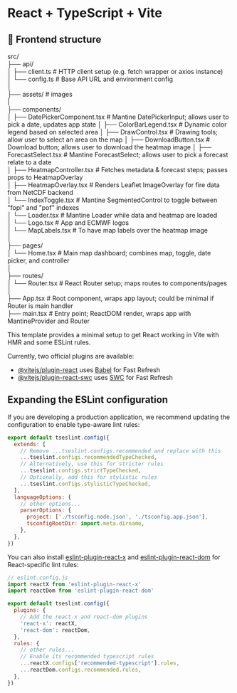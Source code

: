 # React + TypeScript + Vite

## 📁 Frontend structure

src/  
├── api/  
│   ├── client.ts               # HTTP client setup (e.g. fetch wrapper or axios instance)  
│   └── config.ts               # Base API URL and environment config  
│  
├── assets/                     # images  
|  
├── components/  
│   ├── DatePickerComponent.tsx # Mantine DatePickerInput; allows user to pick a date, updates app state
│   ├── ColorBarLegend.tsx      # Dynamic color legend based on selected area
│   ├── DrawControl.tsx         # Drawing tools; allow user to select an area on the map
│   ├── DownloadButton.tsx      # Download button; allows user to download the heatmap image
│   ├── ForecastSelect.tsx      # Mantine ForecastSelect; allows user to pick a forecast relate to a date  
│   ├── HeatmapController.tsx   # Fetches metadata & forecast steps; passes props to HeatmapOverlay  
│   ├── HeatmapOverlay.tsx      # Renders Leaflet ImageOverlay for fire data from NetCDF backend  
│   └── IndexToggle.tsx         # Mantine SegmentedControl to toggle between "fopi" and "pof" indexes  
│   └── Loader.tsx              # Mantine Loader while data and heatmap are loaded  
│   └── Logo.tsx                # App and ECMWF logos  
│   └── MapLabels.tsx           # To have map labels over the heatmap image  
│  
├── pages/  
│   └── Home.tsx                # Main map dashboard; combines map, toggle, date picker, and controller  
│  
├── routes/  
│   └── Router.tsx              # React Router setup; maps routes to components/pages  
│  
├── App.tsx                     # Root component, wraps app layout; could be minimal if Router is main handler  
├── main.tsx                    # Entry point; ReactDOM render, wraps app with MantineProvider and Router  




This template provides a minimal setup to get React working in Vite with HMR and some ESLint rules.

Currently, two official plugins are available:

- [@vitejs/plugin-react](https://github.com/vitejs/vite-plugin-react/blob/main/packages/plugin-react) uses [Babel](https://babeljs.io/) for Fast Refresh
- [@vitejs/plugin-react-swc](https://github.com/vitejs/vite-plugin-react/blob/main/packages/plugin-react-swc) uses [SWC](https://swc.rs/) for Fast Refresh

## Expanding the ESLint configuration

If you are developing a production application, we recommend updating the configuration to enable type-aware lint rules:

```js
export default tseslint.config({
  extends: [
    // Remove ...tseslint.configs.recommended and replace with this
    ...tseslint.configs.recommendedTypeChecked,
    // Alternatively, use this for stricter rules
    ...tseslint.configs.strictTypeChecked,
    // Optionally, add this for stylistic rules
    ...tseslint.configs.stylisticTypeChecked,
  ],
  languageOptions: {
    // other options...
    parserOptions: {
      project: ['./tsconfig.node.json', './tsconfig.app.json'],
      tsconfigRootDir: import.meta.dirname,
    },
  },
})
```

You can also install [eslint-plugin-react-x](https://github.com/Rel1cx/eslint-react/tree/main/packages/plugins/eslint-plugin-react-x) and [eslint-plugin-react-dom](https://github.com/Rel1cx/eslint-react/tree/main/packages/plugins/eslint-plugin-react-dom) for React-specific lint rules:

```js
// eslint.config.js
import reactX from 'eslint-plugin-react-x'
import reactDom from 'eslint-plugin-react-dom'

export default tseslint.config({
  plugins: {
    // Add the react-x and react-dom plugins
    'react-x': reactX,
    'react-dom': reactDom,
  },
  rules: {
    // other rules...
    // Enable its recommended typescript rules
    ...reactX.configs['recommended-typescript'].rules,
    ...reactDom.configs.recommended.rules,
  },
})
```


